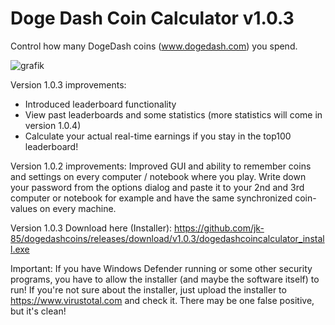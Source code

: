 # Doge Dash Coin Calculator v1.0.3
Control how many DogeDash coins (www.dogedash.com) you spend.

![grafik](https://user-images.githubusercontent.com/13134932/204112027-0ca99dee-02b5-4367-a621-ae69468ae4ea.png)

Version 1.0.3 improvements:
- Introduced leaderboard functionality
- View past leaderboards and some statistics (more statistics will come in version 1.0.4)
- Calculate your actual real-time earnings if you stay in the top100 leaderboard!

Version 1.0.2 improvements:
Improved GUI and ability to remember coins and settings on every computer / notebook where you play. Write down your password from the options dialog and paste it to your 2nd and 3rd computer or notebook for example and have the same synchronized coin-values on every machine.

Version 1.0.3 Download here (Installer): https://github.com/jk-85/dogedashcoins/releases/download/v1.0.3/dogedashcoincalculator_install.exe

Important: If you have Windows Defender running or some other security programs, you have to allow the installer (and maybe the software itself) to run! If you're not sure about the installer, just upload the installer to https://www.virustotal.com and check it. There may be one false positive, but it's clean!
